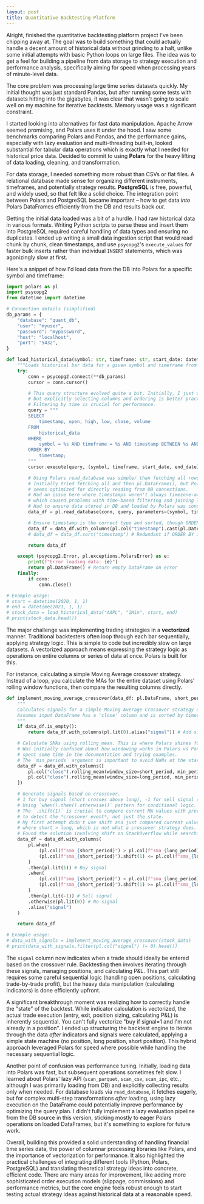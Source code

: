 ```yaml
---
layout: post
title: Quantitative Backtesting Platform
---
```


Alright, finished the quantitative backtesting platform project I've been chipping away at. The goal was to build something that could actually handle a decent amount of historical data without grinding to a halt, unlike some initial attempts with basic Python loops on large files. The idea was to get a feel for building a pipeline from data storage to strategy execution and performance analysis, specifically aiming for speed when processing years of minute-level data.

The core problem was processing large time series datasets quickly. My initial thought was just standard Pandas, but after running some tests with datasets hitting into the gigabytes, it was clear that wasn't going to scale well on my machine for iterative backtests. Memory usage was a significant constraint.

I started looking into alternatives for fast data manipulation. Apache Arrow seemed promising, and Polars uses it under the hood. I saw some benchmarks comparing Polars and Pandas, and the performance gains, especially with lazy evaluation and multi-threading built-in, looked substantial for tabular data operations which is exactly what I needed for historical price data. Decided to commit to using **Polars** for the heavy lifting of data loading, cleaning, and transformation.

For data storage, I needed something more robust than CSVs or flat files. A relational database made sense for organizing different instruments, timeframes, and potentially strategy results. **PostgreSQL** is free, powerful, and widely used, so that felt like a solid choice. The integration point between Polars and PostgreSQL became important – how to get data *into* Polars DataFrames efficiently from the DB and results back *out*.

Getting the initial data loaded was a bit of a hurdle. I had raw historical data in various formats. Writing Python scripts to parse these and insert them into PostgreSQL required careful handling of data types and ensuring no duplicates. I ended up writing a small data ingestion script that would read chunk by chunk, clean timestamps, and use `psycopg2`'s `execute_values` for faster bulk inserts rather than individual `INSERT` statements, which was agonizingly slow at first.

Here's a snippet of how I'd load data from the DB into Polars for a specific symbol and timeframe:

```python
import polars as pl
import psycopg2
from datetime import datetime

# Connection details (simplified)
db_params = {
    "database": "quant_db",
    "user": "myuser",
    "password": "mypassword",
    "host": "localhost",
    "port": "5432",
}

def load_historical_data(symbol: str, timeframe: str, start_date: datetime, end_date: datetime) -> pl.DataFrame:
    """Loads historical bar data for a given symbol and timeframe from PostgreSQL."""
    try:
        conn = psycopg2.connect(**db_params)
        cursor = conn.cursor()

        # This query structure evolved quite a bit. Initially, I just did SELECT *,
        # but explicitly selecting columns and ordering is better practice.
        # Filtering by time is crucial for performance.
        query = """
        SELECT
            timestamp, open, high, low, close, volume
        FROM
            historical_data
        WHERE
            symbol = %s AND timeframe = %s AND timestamp BETWEEN %s AND %s
        ORDER BY
            timestamp;
        """
        cursor.execute(query, (symbol, timeframe, start_date, end_date))

        # Using Polars read_database was simpler than fetching all rows and then creating DataFrame
        # Initially tried fetching all and then pl.DataFrame(), but Polars read_database
        # seems optimized for directly reading from DB connections.
        # Had an issue here where timestamps weren't always timezone-aware initially,
        # which caused problems with time-based filtering and joining later.
        # Had to ensure data stored in DB and loaded by Polars was consistent (UTC).
        data_df = pl.read_database(conn, query, parameters=(symbol, timeframe, start_date, end_date))

        # Ensure timestamp is the correct type and sorted, though ORDER BY should handle sorting
        data_df = data_df.with_columns(pl.col("timestamp").cast(pl.Datetime))
        # data_df = data_df.sort("timestamp") # Redundant if ORDER BY is used and respected

        return data_df

    except (psycopg2.Error, pl.exceptions.PolarsError) as e:
        print(f"Error loading data: {e}")
        return pl.DataFrame() # Return empty DataFrame on error
    finally:
        if conn:
            conn.close()

# Example usage:
# start = datetime(2020, 1, 1)
# end = datetime(2021, 1, 1)
# stock_data = load_historical_data("AAPL", "1Min", start, end)
# print(stock_data.head())
```

The major challenge was implementing trading strategies in a **vectorized** manner. Traditional backtesters often loop through each bar sequentially, applying strategy logic. This is simple to code but incredibly slow on large datasets. A vectorized approach means expressing the strategy logic as operations on entire columns or series of data at once. Polars is built for this.

For instance, calculating a simple Moving Average crossover strategy. Instead of a loop, you calculate the MAs for the entire dataset using Polars' rolling window functions, then compare the resulting columns directly.

```python
def implement_moving_average_crossover(data_df: pl.DataFrame, short_period: int = 20, long_period: int = 50) -> pl.DataFrame:
    """
    Calculates signals for a simple Moving Average Crossover strategy using Polars.
    Assumes input DataFrame has a 'close' column and is sorted by timestamp.
    """
    if data_df.is_empty():
        return data_df.with_columns(pl.lit(0).alias("signal")) # Add signal column even if empty

    # Calculate SMAs using rolling_mean. This is where Polars shines for speed.
    # Was initially confused about how windowing works in Polars vs Pandas,
    # spent some time in the documentation and trying examples.
    # The `min_periods` argument is important to avoid NaNs at the start.
    data_df = data_df.with_columns([
        pl.col("close").rolling_mean(window_size=short_period, min_periods=1).alias(f"sma_{short_period}"),
        pl.col("close").rolling_mean(window_size=long_period, min_periods=1).alias(f"sma_{long_period}")
    ])

    # Generate signals based on crossover.
    # 1 for buy signal (short crosses above long), -1 for sell signal (short crosses below long).
    # Using `when().then().otherwise()` pattern for conditional logic.
    # The `.shift(1)` is crucial to compare current MA values with previous ones
    # to detect the *crossover event*, not just the state.
    # My first attempt didn't use shift and just compared current values, leading to signals on every bar
    # where short > long, which is not what a crossover strategy does.
    # Found the solution involving shift on StackOverflow while searching for "polars detect crossover".
    data_df = data_df.with_columns(
        pl.when(
            (pl.col(f"sma_{short_period}") > pl.col(f"sma_{long_period}")) &
            (pl.col(f"sma_{short_period}").shift(1) <= pl.col(f"sma_{long_period}").shift(1))
        )
        .then(pl.lit(1)) # Buy signal
        .when(
            (pl.col(f"sma_{short_period}") < pl.col(f"sma_{long_period}")) &
            (pl.col(f"sma_{short_period}").shift(1) >= pl.col(f"sma_{long_period}").shift(1))
        )
        .then(pl.lit(-1)) # Sell signal
        .otherwise(pl.lit(0)) # No signal
        .alias("signal")
    )

    return data_df

# Example usage:
# data_with_signals = implement_moving_average_crossover(stock_data)
# print(data_with_signals.filter(pl.col("signal") != 0).head())
```

The `signal` column now indicates when a trade should ideally be entered based on the crossover rule. Backtesting then involves iterating through these signals, managing positions, and calculating P&L. This part still requires some careful sequential logic (handling open positions, calculating trade-by-trade profit), but the heavy data manipulation (calculating indicators) is done efficiently upfront.

A significant breakthrough moment was realizing how to correctly handle the "state" of the backtest. While indicator calculation is vectorized, the actual trade execution (entry, exit, position sizing, calculating P&L) is inherently sequential. You can't fully vectorize "buy if signal=1 and I'm not already in a position". I ended up structuring the backtest engine to iterate through the data *after* indicators and signals were calculated, applying a simple state machine (no position, long position, short position). This hybrid approach leveraged Polars for speed where possible while handling the necessary sequential logic.

Another point of confusion was performance tuning. Initially, loading data into Polars was fast, but subsequent operations sometimes felt slow. I learned about Polars' lazy API (`scan_parquet`, `scan_csv`, `scan_ipc`, etc., although I was primarily loading from DB) and explicitly collecting results only when needed. For database loads via `read_database`, it fetches eagerly, but for complex multi-step transformations *after* loading, using lazy execution on the DataFrame could potentially improve performance by optimizing the query plan. I didn't fully implement a lazy evaluation pipeline from the DB source in this version, sticking mostly to eager Polars operations on loaded DataFrames, but it's something to explore for future work.

Overall, building this provided a solid understanding of handling financial time series data, the power of columnar processing libraries like Polars, and the importance of vectorization for performance. It also highlighted the practical challenges of integrating different tools (Python, Polars, PostgreSQL) and translating theoretical strategy ideas into concrete, efficient code. There are many areas for improvement, like adding more sophisticated order execution models (slippage, commissions) and performance metrics, but the core engine feels robust enough to start testing actual strategy ideas against historical data at a reasonable speed.
